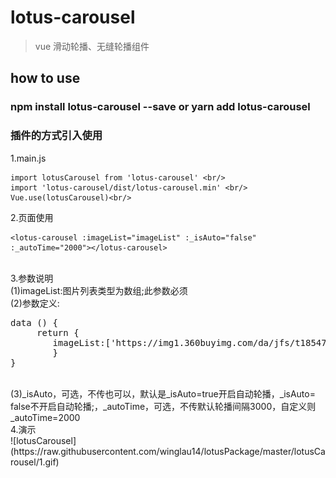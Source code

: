 # lotus-carousel

> vue 滑动轮播、无缝轮播组件

## how to use 

### npm install lotus-carousel --save or yarn add lotus-carousel
### 插件的方式引入使用
1.main.js <br/>
```
import lotusCarousel from 'lotus-carousel' <br/>
import 'lotus-carousel/dist/lotus-carousel.min' <br/>
Vue.use(lotusCarousel)<br/>
```
2.页面使用 <br/>
```
<lotus-carousel :imageList="imageList" :_isAuto="false" :_autoTime="2000"></lotus-carousel>
```
<br/>
3.参数说明 <br/>
(1)imageList:图片列表类型为数组;此参数必须 <br/>
(2)参数定义:<br/>
<pre>data () {
     return {
        imageList:['https://img1.360buyimg.com/da/jfs/t18547/198/647803212/149303/924ff4da/5a9cf105N2f3a0824.jpg','https://img1.360buyimg.com/da/jfs/t19585/35/610845581/51050/93e595a7/5a991a0bN22dcc619.jpg','https://img14.360buyimg.com/da/s750x366_jfs/t18937/201/636859513/203851/71ed12bb/5a9d419fNc65b2edd.jpg']
        }
}
</pre><br/>
(3)_isAuto，可选，不传也可以，默认是_isAuto=true开启自动轮播，_isAuto= false不开启自动轮播;，_autoTime，可选，不传默认轮播间隔3000，自定义则_autoTime=2000 <br/>
4.演示 <br/>
![lotusCarousel](https://raw.githubusercontent.com/winglau14/lotusPackage/master/lotusCarousel/1.gif)


